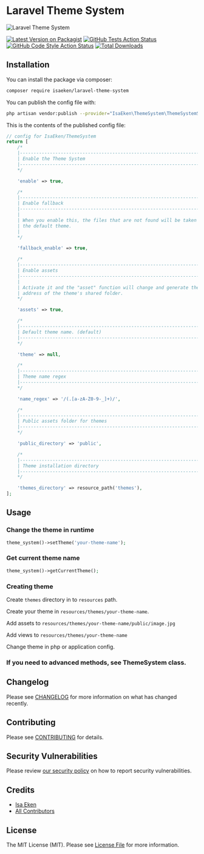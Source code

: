 
# Laravel Theme System

![Laravel Theme System](https://banners.beyondco.de/Laravel%20Theme%20System.png?theme=light&packageManager=composer%20require&packageName=isaeken/laravel-theme-system&pattern=architect&style=style_1&description=Make%20multiple%20themes%20for%20your%20Laravel%20application&md=1&showWatermark=1&fontSize=100px&images=https://laravel.com/img/logomark.min.svg)

[![Latest Version on Packagist](https://img.shields.io/packagist/v/isaeken/laravel-theme-system.svg?style=flat-square)](https://packagist.org/packages/isaeken/laravel-theme-system)
[![GitHub Tests Action Status](https://img.shields.io/github/workflow/status/isaeken/laravel-theme-system/run-tests?label=tests)](https://github.com/isaeken/laravel-theme-system/actions?query=workflow%3Arun-tests+branch%3Amain)
[![GitHub Code Style Action Status](https://img.shields.io/github/workflow/status/isaeken/laravel-theme-system/Check%20&%20fix%20styling?label=code%20style)](https://github.com/isaeken/laravel-theme-system/actions?query=workflow%3A"Check+%26+fix+styling"+branch%3Amain)
[![Total Downloads](https://img.shields.io/packagist/dt/isaeken/laravel-theme-system.svg?style=flat-square)](https://packagist.org/packages/isaeken/laravel-theme-system)

## Installation

You can install the package via composer:

```bash
composer require isaeken/laravel-theme-system
```

You can publish the config file with:

```bash
php artisan vendor:publish --provider="IsaEken\ThemeSystem\ThemeSystemServiceProvider" --tag="theme-system-config"
```

This is the contents of the published config file:

```php
// config for IsaEken/ThemeSystem
return [
    /*
    |--------------------------------------------------------------------------
    | Enable the Theme System
    |--------------------------------------------------------------------------
    */

    'enable' => true,

    /*
    |--------------------------------------------------------------------------
    | Enable fallback
    |--------------------------------------------------------------------------
    |
    | When you enable this, the files that are not found will be taken from
    | the default theme.
    |
    */

    'fallback_enable' => true,

    /*
    |--------------------------------------------------------------------------
    | Enable assets
    |--------------------------------------------------------------------------
    |
    | Activate it and the "asset" function will change and generate the
    | address of the theme's shared folder.
    */

    'assets' => true,

    /*
    |--------------------------------------------------------------------------
    | Default theme name. (default)
    |--------------------------------------------------------------------------
    */

    'theme' => null,

    /*
    |--------------------------------------------------------------------------
    | Theme name regex
    |--------------------------------------------------------------------------
    */

    'name_regex' => '/(.[a-zA-Z0-9-_]+)/',

    /*
    |--------------------------------------------------------------------------
    | Public assets folder for themes
    |--------------------------------------------------------------------------
    */

    'public_directory' => 'public',

    /*
    |--------------------------------------------------------------------------
    | Theme installation directory
    |--------------------------------------------------------------------------
    */

    'themes_directory' => resource_path('themes'),
];
```

## Usage

### Change the theme in runtime

````php
theme_system()->setTheme('your-theme-name');
````

### Get current theme name

````php
theme_system()->getCurrentTheme();
````

### Creating theme

Create ``themes`` directory in to ``resources`` path.

Create your theme in ``resources/themes/your-theme-name``.

Add assets to ``resources/themes/your-theme-name/public/image.jpg``

Add views to ``resources/themes/your-theme-name``

Change theme in php or application config.

### If you need to advanced methods, see ThemeSystem class.

## Changelog

Please see [CHANGELOG](CHANGELOG.md) for more information on what has changed recently.

## Contributing

Please see [CONTRIBUTING](.github/CONTRIBUTING.md) for details.

## Security Vulnerabilities

Please review [our security policy](../../security/policy) on how to report security vulnerabilities.

## Credits

- [Isa Eken](https://github.com/isaeken)
- [All Contributors](../../contributors)

## License

The MIT License (MIT). Please see [License File](LICENSE.md) for more information.
